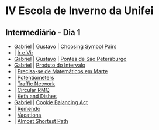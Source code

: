 # IV Escola de Inverno da Unifei

## Intermediário - Dia 1
- [Gabriel](50BGabriel.cpp) | [Gustavo](50BGustavo.cpp) | [Choosing Symbol Pairs](http://codeforces.com/problemset/problem/50/B)
- | [Ir e Vir](https://www.urionlinejudge.com.br/judge/pt/problems/view/1128)
- [Gabriel](1203Gabriel.cpp) | [Gustavo](1203Gustavo.cpp) | [Pontes de São Petersburgo](https://www.urionlinejudge.com.br/judge/pt/problems/view/1203)
- [Gabriel](1301Gabriel.cpp) | [Produto do Intervalo](https://www.urionlinejudge.com.br/judge/pt/problems/view/1301)
- | [Precisa-se de Matemáticos em Marte](https://www.urionlinejudge.com.br/judge/pt/problems/view/1804)
- | [Potentiometers](https://uva.onlinejudge.org/index.php?option=onlinejudge&page=show_problem&problem=3238)
- | [Traffic Network](http://www.spoj.com/problems/TRAFFICN/)
- | [Circular RMQ](http://codeforces.com/problemset/problem/52/C)
- | [Kefa and Dishes](http://codeforces.com/problemset/problem/580/D)
- [Gabriel](7312Gabriel.cpp) | [Cookie Balancing Act](https://icpcarchive.ecs.baylor.edu/index.php?option=onlinejudge&page=show_problem&problem=5334)
- | [Remendo](https://www.urionlinejudge.com.br/judge/pt/problems/view/1475)
- | [Vacations](http://codeforces.com/problemset/problem/698/A)
- | [Almost Shortest Path](http://www.spoj.com/problems/SAMER08A/)
